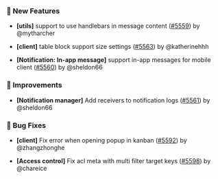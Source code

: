 ### 🎉 New Features

- **[utils]** support to use handlebars in message content ([#5559](https://github.com/nocobase/nocobase/pull/5559)) by @mytharcher

- **[client]** table block support size settings ([#5563](https://github.com/nocobase/nocobase/pull/5563)) by @katherinehhh

- **[Notification: In-app message]** support in-app messages for mobile client ([#5560](https://github.com/nocobase/nocobase/pull/5560)) by @sheldon66

### 🚀 Improvements

- **[Notification manager]** Add receivers to notification logs ([#5561](https://github.com/nocobase/nocobase/pull/5561)) by @sheldon66

### 🐛 Bug Fixes

- **[client]** Fix error when opening popup in kanban ([#5592](https://github.com/nocobase/nocobase/pull/5592)) by @zhangzhonghe

- **[Access control]** Fix acl meta with multi filter target keys ([#5598](https://github.com/nocobase/nocobase/pull/5598)) by @chareice

